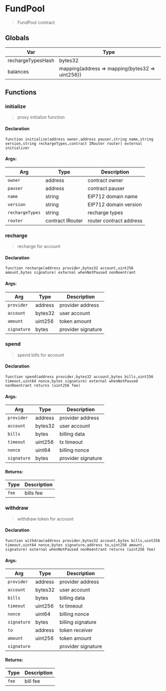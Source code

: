 # FundPool



> FundPool contract

## Globals
| Var | Type |
| --- | --- |
| rechargeTypesHash | bytes32 |
| balances | mapping(address => mapping(bytes32 => uint256)) |

## Functions
### initialize

> proxy initialize function


#### Declaration
```
function initialize(address owner,address pauser,string name,string version,string rechargeTypes,contract IRouter router) external initializer
```

#### Args:
| Arg | Type | Description |
| --- | --- | --- |
|`owner` | address | contract owner
|`pauser` | address | contract pauser
|`name` | string | EIP712 domain name
|`version` | string | EIP712 domain version
|`rechargeTypes` | string | recharge types
|`router` | contract IRouter | router contract address

### recharge

> recharge for account


#### Declaration
```
function recharge(address provider,bytes32 account,uint256 amount,bytes signature) external whenNotPaused nonReentrant
```

#### Args:
| Arg | Type | Description |
| --- | --- | --- |
|`provider` | address | provider address
|`account` | bytes32 | user account
|`amount` | uint256 | token amount
|`signature` | bytes | provider signature

### spend

> spend bills for account


#### Declaration
```
function spend(address provider,bytes32 account,bytes bills,uint256 timeout,uint64 nonce,bytes signature) external whenNotPaused nonReentrant returns (uint256 fee)
```

#### Args:
| Arg | Type | Description |
| --- | --- | --- |
|`provider` | address | provider address
|`account` | bytes32 | user account
|`bills` | bytes | billing data
|`timeout` | uint256 | tx timeout
|`nonce` | uint64 | billing nonce
|`signature` | bytes | provider signature

#### Returns:
| Type | Description |
| --- | --- |
|`fee` | bills fee
### withdraw

> withdraw token for account


#### Declaration
```
function withdraw(address provider,bytes32 account,bytes bills,uint256 timeout,uint64 nonce,bytes signature,address to,uint256 amount, signature) external whenNotPaused nonReentrant returns (uint256 fee)
```

#### Args:
| Arg | Type | Description |
| --- | --- | --- |
|`provider` | address | provider address
|`account` | bytes32 | user account
|`bills` | bytes | billing data
|`timeout` | uint256 | tx timeout
|`nonce` | uint64 | billing nonce
|`signature` | bytes | billing signature
|`to` | address | token receiver
|`amount` | uint256 | token amount
|`signature` |  | provider signature

#### Returns:
| Type | Description |
| --- | --- |
|`fee` | bill fee

